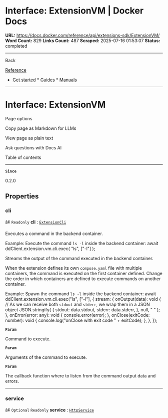 # Interface: ExtensionVM | Docker Docs

**URL:** https://docs.docker.com/reference/api/extensions-sdk/ExtensionVM/
**Word Count:** 829
**Links Count:** 487
**Scraped:** 2025-07-16 01:53:07
**Status:** completed

---

Back

[Reference](https://docs.docker.com/reference/)

  * [Get started](https://docs.docker.com/get-started/)   * [Guides](https://docs.docker.com/guides/)   * [Manuals](https://docs.docker.com/manuals/)

* * *

# Interface: ExtensionVM

Page options

Copy page as Markdown for LLMs

View page as plain text

Ask questions with Docs AI

Table of contents

* * *

**`Since`**

0.2.0

## Properties

### cli

â¢ `Readonly` **cli** : [`ExtensionCli`](https://docs.docker.com/reference/api/extensions-sdk/ExtensionCli/)

Executes a command in the backend container.

Example: Execute the command `ls -l` inside the backend container:               await ddClient.extension.vm.cli.exec(       "ls",       ["-l"]     );

Streams the output of the command executed in the backend container.

When the extension defines its own `compose.yaml` file with multiple containers, the command is executed on the first container defined. Change the order in which containers are defined to execute commands on another container.

Example: Spawn the command `ls -l` inside the backend container:               await ddClient.extension.vm.cli.exec("ls", ["-l"], {                stream: {                  onOutput(data): void {                      // As we can receive both `stdout` and `stderr`, we wrap them in a JSON object                      JSON.stringify(                        {                          stdout: data.stdout,                          stderr: data.stderr,                        },                        null,                        "  "                      );                  },                  onError(error: any): void {                    console.error(error);                  },                  onClose(exitCode: number): void {                    console.log("onClose with exit code " + exitCode);                  },                },              });

**`Param`**

Command to execute.

**`Param`**

Arguments of the command to execute.

**`Param`**

The callback function where to listen from the command output data and errors.

* * *

### service

â¢ `Optional` `Readonly` **service** : [`HttpService`](https://docs.docker.com/reference/api/extensions-sdk/HttpService/)